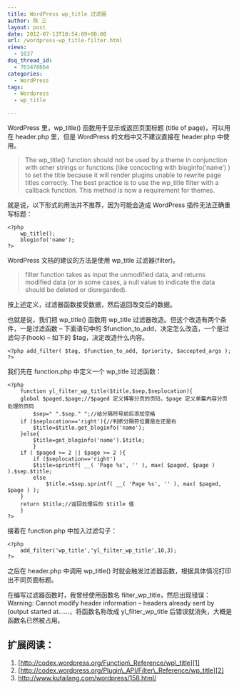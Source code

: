 ```yaml
---
title: WordPress wp_title 过滤器
author: 陈 三
layout: post
date: 2012-07-13T10:54:09+00:00
url: /wordpress-wp_title-filter.html
views:
  - 1037
dsq_thread_id:
  - 763478664
categories:
  - WordPress
tags:
  - Wordpress
  - wp_title

---
```

WordPress 里，wp_title() 函数用于显示或返回页面标题 (title of page)，可以用在 header.php 里，但是 WordPress 的文档中又不建议直接在 header.php 中使用。

> The wp\_title() function should not be used by a theme in conjunction with other strings or functions (like concocting with bloginfo(&#8216;name&#8217;) ) to set the title because it will render plugins unable to rewrite page titles correctly. The best practice is to use the wp\_title filter with a callback function. This method is now a requirement for themes.

就是说，以下形式的用法并不推荐，因为可能会造成 WordPress 插件无法正确重写标题：

    <?php
        wp_title();
        bloginfo('name');
    ?>
    

WordPress 文档的建议的方法是使用 wp_title 过滤器(filter)。

> filter function takes as input the unmodified data, and returns modified data (or in some cases, a null value to indicate the data should be deleted or disregarded).

按上述定义，过滤器函数接受数据，然后返回改变后的数据。

也就是说，我们把 wp\_title() 函数用 wp\_title 过滤器改造。但这个改造有两个条件，一是过滤函数 &#8211; 下面语句中的 $function\_to\_add，决定怎么改造，一个是过滤勾子(hook) &#8211; 如下的 $tag，决定改造什么内容。

    <?php add_filter( $tag, $function_to_add, $priority, $accepted_args ); ?> 
    

我们先在 function.php 中定义一个 wp_title 过滤函数：

    <?php
        function yl_filter_wp_title($title,$sep,$seplocation){
        global $paged,$page;//$paged 定义博客分页的页码，$page 定义单篇内容分页处理的页码
            $sep=" ".$sep." ";//给分隔符号前后添加空格
        if ($seplocation=='right'){//判断分隔符位置是左还是右
            $title=$title.get_bloginfo('name');
        }else{
            $title=get_bloginfo('name').$title;
            }
        if ( $paged >= 2 || $page >= 2 ){
            if ($seplocation=='right')
            $title=sprintf( __( 'Page %s', '' ), max( $paged, $page ) ).$sep.$title;
            else
                $title.=$sep.sprintf( __( 'Page %s', '' ), max( $paged, $page ) );
        }
        return $title;//返回处理后的 $title 值
        }
    ?>
    

接着在 function.php 中加入过滤勾子：

    <?php
        add_filter('wp_title','yl_filter_wp_title',10,3);
    ?>
    

之后在 header.php 中调用 wp_title() 时就会触发过滤器函数，根据具体情况打印出不同页面标题。

在编写过滤器函数时，我曾经使用函数名 filter\_wp\_title，然后出现错误：Warning: Cannot modify header information &#8211; headers already sent by (output started at&#8230;&#8230;，将函数名称改成 yl\_filter\_wp_title 后错误就消失，大概是函数名已然被占用。

## 扩展阅读：

  1. [http://codex.wordpress.org/Function\_Reference/wp\_title][1]
  2. [http://codex.wordpress.org/Plugin\_API/Filter\_Reference/wp_title][2]
  3. <http://www.kutailang.com/wordpress/158.html/>

 [1]: http://codex.wordpress.org/Function_Reference/wp_title
 [2]: http://codex.wordpress.org/Plugin_API/Filter_Reference/wp_title